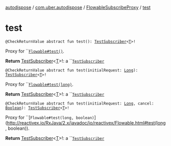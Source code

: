 [autodispose](../../index.md) / [com.uber.autodispose](../index.md) / [FlowableSubscribeProxy](index.md) / [test](./test.md)

# test

`@CheckReturnValue abstract fun test(): `[`TestSubscriber`](http://reactivex.io/RxJava/2.x/javadoc/io/reactivex/subscribers/TestSubscriber.html)`<`[`T`](index.md#T)`>!`

Proxy for ``[`Flowable#test()`](http://reactivex.io/RxJava/2.x/javadoc/io/reactivex/Flowable.html#test()).

**Return**
[TestSubscriber](http://reactivex.io/RxJava/2.x/javadoc/io/reactivex/subscribers/TestSubscriber.html)&lt;[T](index.md#T)&gt;!: a ``[`TestSubscriber`](http://reactivex.io/RxJava/2.x/javadoc/io/reactivex/subscribers/TestSubscriber.html)

`@CheckReturnValue abstract fun test(initialRequest: `[`Long`](https://kotlinlang.org/api/latest/jvm/stdlib/kotlin/-long/index.html)`): `[`TestSubscriber`](http://reactivex.io/RxJava/2.x/javadoc/io/reactivex/subscribers/TestSubscriber.html)`<`[`T`](index.md#T)`>!`

Proxy for ``[`Flowable#test(long)`](http://reactivex.io/RxJava/2.x/javadoc/io/reactivex/Flowable.html#test(long)).

**Return**
[TestSubscriber](http://reactivex.io/RxJava/2.x/javadoc/io/reactivex/subscribers/TestSubscriber.html)&lt;[T](index.md#T)&gt;!: a ``[`TestSubscriber`](http://reactivex.io/RxJava/2.x/javadoc/io/reactivex/subscribers/TestSubscriber.html)

`@CheckReturnValue abstract fun test(initialRequest: `[`Long`](https://kotlinlang.org/api/latest/jvm/stdlib/kotlin/-long/index.html)`, cancel: `[`Boolean`](https://kotlinlang.org/api/latest/jvm/stdlib/kotlin/-boolean/index.html)`): `[`TestSubscriber`](http://reactivex.io/RxJava/2.x/javadoc/io/reactivex/subscribers/TestSubscriber.html)`<`[`T`](index.md#T)`>!`

Proxy for ``[`Flowable#test(long, boolean)`](http://reactivex.io/RxJava/2.x/javadoc/io/reactivex/Flowable.html#test(long, boolean)).

**Return**
[TestSubscriber](http://reactivex.io/RxJava/2.x/javadoc/io/reactivex/subscribers/TestSubscriber.html)&lt;[T](index.md#T)&gt;!: a ``[`TestSubscriber`](http://reactivex.io/RxJava/2.x/javadoc/io/reactivex/subscribers/TestSubscriber.html)

